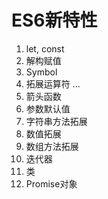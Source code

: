 # ES6新特性

1. let, const
2. 解构赋值
3. Symbol
4. 拓展运算符 ...
5. 箭头函数
6. 参数默认值
7. 字符串方法拓展
8. 数值拓展
9. 数组方法拓展
10. 迭代器
11. 类
12. Promise对象
